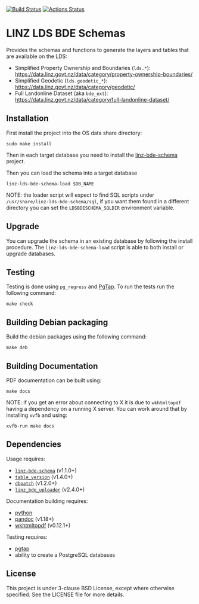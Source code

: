 [![Build Status](https://secure.travis-ci.org/linz/linz-lds-bde-schema.svg)](http://travis-ci.org/linz/linz-lds-bde-schema)
[![Actions Status](https://github.com/linz/linz-lds-bde-schema/workflows/test/badge.svg?branch=master)](https://github.com/linz/linz-lds-bde-schema/actions)

LINZ LDS BDE Schemas
=================================

Provides the schemas and functions to generate the layers and tables
that are available on the LDS:

* Simplified Property Ownership and Boundaries (`lds.*`):
  https://data.linz.govt.nz/data/category/property-ownership-boundaries/
* Simplified Geodetic (`lds.geodetic_*`):
  https://data.linz.govt.nz/data/category/geodetic/
* Full Landonline Dataset (aka `bde_ext`):
  https://data.linz.govt.nz/data/category/full-landonline-dataset/

Installation
------------

First install the project into the OS data share directory:

    sudo make install

Then in each target database you need to install the
[linz-bde-schema](https://github.com/linz/linz-bde-schema)
project.

Then you can load the schema into a target database

```shell
linz-lds-bde-schema-load $DB_NAME
```

NOTE: the loader script will expect to find SQL scripts
      under `/usr/share/linz-lds-bde-schema/sql`, if you want
      them found in a different directory you can set the
      ``LDSBDESCHEMA_SQLDIR`` environment variable.

Upgrade
-------

You can upgrade the schema in an existing database by following
the install procedure. The `linz-lds-bde-schema-load` script is able
to both install or upgrade databases.

Testing
-------

Testing is done using `pg_regress` and [PgTap](http://pgtap.org/).
To run the tests run the following command:

    make check

Building Debian packaging
--------------------------

Build the debian packages using the following command:

    make deb

Building Documentation
----------------------

PDF documentation can be built using:

    make docs

NOTE: if you get an error about connecting to X it is due to `wkhtmltopdf`
having a dependency on a running X server.  You can work around that by
installing `xvfb` and using:

    xvfb-run make docs

Dependencies
------------

Usage requires:
 - [`linz-bde-schema`](https://github.com/linz/linz-bde-schema) (v1.1.0+)
 - [`table_version`](https://github.com/linz/postgresql-tableversion) (v1.4.0+)
 - [`dbpatch`](https://github.com/linz/postgresql-dbpatch) (v1.2.0+)
 - [`linz_bde_uploader`](https://github.com/linz/linz-bde-uploader) (v2.4.0+)

Documentation building requires:
 - [python](https://www.python.org/)
 - [pandoc](https://github.com/jgm/pandoc) (v1.18+)
 - [wkhtmltopdf](https://github.com/wkhtmltopdf/wkhtmltopdf) (v0.12.1+)

Testing requires:
 - [pgtap](http://pgtap.org/)
 - ability to create a PostgreSQL databases

License
---------------------
This project is under 3-clause BSD License, except where otherwise specified.
See the LICENSE file for more details.
